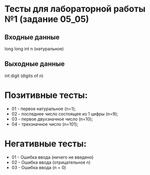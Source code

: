 # Тесты для лабораторной работы №1 (задание 05_05)

## Входные данные
long long int n (натуральное)

## Выходные данные
int digit (digits of n)

# Позитивные тесты: 
- 01 - первое натуральное (n=1);
- 02 - последнее число состоящее из 1 цифры (n=9);
- 03 - первое двухзначное число (n=10);
- 04 - трехзначное число (n=101);

# Негативные тесты:
- 01 - Ошибка ввода (ничего не введено)
- 02 - Ошибка ввода (отрицательное n)
- 03 - Ошибка ввода (n = 0)
